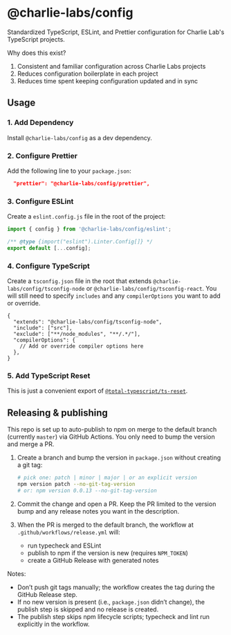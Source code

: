 # @charlie-labs/config

Standardized TypeScript, ESLint, and Prettier configuration for Charlie Lab's TypeScript projects.

Why does this exist?

1. Consistent and familiar configuration across Charlie Labs projects
2. Reduces configuration boilerplate in each project
3. Reduces time spent keeping configuration updated and in sync

## Usage

### 1. Add Dependency

Install `@charlie-labs/config` as a dev dependency.

### 2. Configure Prettier

Add the following line to your `package.json`:

```json
  "prettier": "@charlie-labs/config/prettier",
```

### 3. Configure ESLint

Create a `eslint.config.js` file in the root of the project:

```js
import { config } from '@charlie-labs/config/eslint';

/** @type {import("eslint").Linter.Config[]} */
export default [...config];
```

### 4. Configure TypeScript

Create a `tsconfig.json` file in the root that extends `@charlie-labs/config/tsconfig-node` or `@charlie-labs/config/tsconfig-react`. You will still need to specify `includes` and any `compilerOptions` you want to add or override.

```jsonc
{
  "extends": "@charlie-labs/config/tsconfig-node",
  "include": ["src"],
  "exclude": ["**/node_modules", "**/.*/"],
  "compilerOptions": {
    // Add or override compiler options here
  },
}
```

### 5. Add TypeScript Reset

This is just a convenient export of [`@total-typescript/ts-reset`](https://www.totaltypescript.com/ts-reset).

## Releasing & publishing

This repo is set up to auto-publish to npm on merge to the default branch (currently `master`) via GitHub Actions. You only need to bump the version and merge a PR.

1. Create a branch and bump the version in `package.json` without creating a git tag:

   ```bash
   # pick one: patch | minor | major | or an explicit version
   npm version patch --no-git-tag-version
   # or: npm version 0.0.13 --no-git-tag-version
   ```

2. Commit the change and open a PR. Keep the PR limited to the version bump and any release notes you want in the description.

3. When the PR is merged to the default branch, the workflow at `.github/workflows/release.yml` will:

   - run typecheck and ESLint
   - publish to npm if the version is new (requires `NPM_TOKEN`)
   - create a GitHub Release with generated notes

Notes:

- Don’t push git tags manually; the workflow creates the tag during the GitHub Release step.
- If no new version is present (i.e., `package.json` didn’t change), the publish step is skipped and no release is created.
- The publish step skips npm lifecycle scripts; typecheck and lint run explicitly in the workflow.
